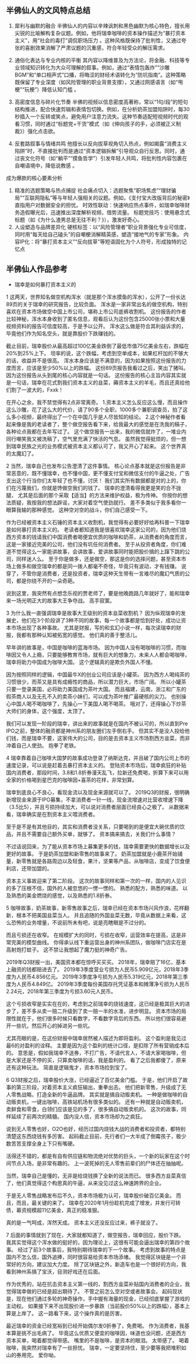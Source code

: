 ## 半佛仙人的文风特点总结
1. 犀利与幽默的融合
半佛仙人的内容以辛辣讽刺和黑色幽默为核心特色，擅长用尖锐的比喻解构复杂议题。例如，他将瑞幸咖啡的资本操作描述为“暴打资本主义”，用“社会的毒打”调侃职场压力
。这种风格既保持了批判性，又通过夸张的喜剧效果消解了严肃议题的沉重感，符合年轻受众的解压需求。

2. 通俗化表达与专业内核的平衡
其内容以降维普及为方法论，将金融、科技等专业领域知识转化为大众可理解的叙事。例如，通过“表情包轰炸”“沙雕BGM”和“单口相声式”口播，将晦涩的财经术语转化为“防坑指南”。这种策略既保留了专业深度（如风险管理的职业背景支撑），又通过网感语言（如“甩梗”“玩梗”）降低认知门槛
。

3. 高密度信息与碎片化节奏
半佛的视频以信息密度高著称，常以“1句/段”的短句结构推进，配合快速剪辑和表情包切换。例如，在分析奶茶加盟陷阱时，每30秒插入一个反转或笑点，避免用户注意力流失。这种节奏适配短视频时代的观看习惯，同时通过“标题党+干货”模式（如《伸向孩子的手，必须被正义制裁》）强化点击欲。

4. 反套路叙事与情绪共鸣
他擅长以反向拔草视角切入热点，例如揭露“消费主义陷阱”时，不直接批判而是通过“资本逻辑拆解”引导观众自行反思。同时，通过丧文化符号（如“躺平”“摸鱼哲学”）引发年轻人共鸣，将批判性内容包裹在自嘲语境中，降低说教感
。

成为爆款的核心要素分析
1. 精准的选题策略与热点捕捉
社会痛点切入：选题聚焦“职场焦虑”“理财骗局”“互联网隐私”等与年轻人强相关的议题。例如，《支付宝大改版背后的秘密》直指用户对数据安全的担忧。
时效性联动：快速响应热点事件，如瑞幸咖啡财务造假曝光后，迅速推出深度解析视频，借势流量。
标题党技巧：使用悬念式标题（如《为什么渣男总是无往不利？》），激发好奇心。
2. 人设塑造与品牌差异化
硬核标签：以“风险管理者”职业背景强化专业可信度，同时用“每天给自己磕头”的自嘲梗消解精英感，塑造“接地气的专家”形象。
内容IP化：将“暴打资本主义”“反向拔草”等短语固化为个人符号，形成独特的记忆点

## 半佛仙人作品参考
- 瑞幸是如何暴打资本主义的

1
这两天，世界知名做空机构浑水（就是那个浑水摸鱼的浑水），公开了一份长达89页的关于瑞幸的研究报告，比较负面。
浑水是一家非常出名的做空机构，特别喜欢在资本市场做空中国上市公司，堪称上市公司底裤收割机。 
这份报告的作者比较神秘，浑水本身收到了匿名信息，观看后认为这份包含25000张小票和大量视频资料的报告可信度较高，于是予以公开。
浑水这么做是符合其利益诉求的，毕竟他们作为知名空头，就是靠股价下跌赚钱的。


截止目前，瑞幸股价从最高超过100亿美金跌倒了最低市值75亿美金左右，跌幅在20%到25%上下。
坦率的说，这个跌幅，考虑到空单成本，如果杠杆加的不够大的话，收益并不是很高。
浑水本身应该是不满意的，因为如果按照这份报告的力度而言，应该是至少50%以上的跌幅。
这份89页报告我看过之后，笑出了猪叫。
因为这份报告从头到尾的核心内容就是一句话。
这份报告的核心主旨内容其实就是一句话，瑞幸在花式割我们资本主义的韭菜，薅资本主义的羊毛，而且还真给他们割了一波大的，Fxxk！


在开心之余，我不禁觉得有2点非常离奇。
1.资本主义怎么反应这么慢，而且操作这么沙雕，花了这么大的代价，请了90多个全职，1000多个兼职调查员，拍了这么多小视频，最终得出了一个在中国几乎是人尽皆知的结论。
2.这个神秘作者看起来像是我的老读者了，整个做空报告看下来，给我最大的感觉是在洗我的稿子，各种论点我都在去年写过了。
这个做空报告一出来，我的微信就炸了，一堆业内同行嘲笑我又被洗稿了，空气里充满了快活的气息。
虽然我觉得挺烦的，但一想到瑞幸民族之光的业务模式被资本主义都认可了，我又开心了起来。
这个世界真的太魔幻了。

2
当然，瑞幸自己也发布公告澄清了这件事情。
核心论点基本就是这份报告是非常恶意的，既不懂瑞幸，也不懂中国，更不懂支付宝和微信支付的牛逼之处，广告支出这个行当你们太年轻了也不懂，讨厌！
我们其实所有数据都是对的上的，你们在污蔑我们，你就是馋做空我们的钱了。
瑞幸的澄清看得我更是笑的合不拢腿， 尤其是后面的那个采取【适当】的方法来维护权益，极为传神。
你按你的想法质疑，我按我的想法辟谣，大家对着空气使劲就行。
差不多类似于我多看你一眼算我输的那种感觉。
这种空对空的战斗，你们自己感受一下。


作为已经被资本主义石锤的资本主义收割机，我觉得有必要好好给再科普一下瑞幸是如何暴打资本主义的。
老读者都知道我是很喜欢瑞幸这家公司的，因为他们烧西方资本的钱请我们中国消费者喝便宜优质的咖啡和奶茶，从消费者的角度而言，这是一家接近完美的公司，他们没有坑任何消费者。
至于从投资者角度，你们难道不觉得这么一家能讲故事，会讲故事，爱讲故事同时能把股价搞的上蹿下跳的公司，同样迷人么。
至于你是做多，还是做空，那这是你的选择问题，甚至资本市场上做多和做空瑞幸的都是同一拨人都毫不奇怪，毕竟只有波动，才有钱赚。
说穿了，不管你是消费者，还是投资者，瑞幸这种天生带有一言难尽的魔幻气质的公司，都是你绕不开的一朵奇葩。

说到这里，我突然有点想念乐视的贾老师了，要是他晚跑路几年就好了，能和瑞幸来一场光明正大的故事大王争夺战。
高手寂寞。



3
为什么我一直强调瑞幸是故事大王级别的资本韭菜收割机？
因为纵观瑞幸的发展史，他们在3个阶段讲了3种不同的故事，每一个故事都是恰到好处，成功让资本市场出现了各种事故。
尤其是财报，写的和玄幻小说一样，每次读瑞幸的财报，我都有那种认知被拓宽的感觉。
他们真的善于整活儿。


早年讲的故事是，中国是咖啡的蓝海市场。
因为中国人没有喝咖啡的习惯，而咖啡因又令人上瘾，只要能够教育市场，就有巨大的想象力，未来人人都会喝咖啡，瑞幸将助力中国成为咖啡大国。
这个逻辑真的是欺负外国人不懂。


因为按照同样的逻辑，中国最牛X的创业公司应该是小罐茶。
因为西方人喝纯茶的习惯很少，而茶又是具有成瘾性的商品，所以潜力巨大，市场广阔。
所以小罐茶只要一登录美国，必将助力美国成为茶叶大国。
而且福建，云南，浙江和广东的假茶商人以及无孔不入的卖茶小妹们，可以成为茶叶推广最硬核的尖刀。
也别操心中国人喝不喝咖啡了，先操心一下美国人喝不喝茶。
哦对了，还得操心下炒茶大师们的身体，这个强度，太顶了。


我们可以发现一阶段的瑞幸，讲出来的故事就是在国内不被认可的，所以直到Pre IPO之前，整体的融资都是神州系的朋友圈们左手倒右手。
但其实不是没人投给他们钱，而是瑞幸不要，这家伟大的公司，目的是去资本主义市场割西方韭菜，而非冲着自己人使劲。
抱拳了老铁。



4
瑞幸靠着自己咖啡大国梦的故事成功登录了纳斯达克，并且破了国内公司上市的速度记录，可以说是赶着去暴打资本主义的。
登陆资本市场后，瑞幸疯狂的补贴国内消费者，那段时间，3.8和1.8折券漫天乱飞，拉新还免费喝，折算下来可以用全家的价格喝到星巴克的咖啡因+喜茶的花样，非常划算。

瑞幸到底良心不良心，看现金流以及现金来源就可以了。
2019Q3的财报，很明确新增现金来源于IPO募集，不拿消费者一针一线，现金流增速对比营收增速下降（3.5比5），并且亏损持续加大，可以说对消费者层面已经良心之极了。
从数据来看，瑞幸确实是在割资本主义喂消费者。

至于是不是有其他目的，其实和消费者没关系，只要喝到的是便宜大碗优质的饮品，并且不需要自己额外买单，就够了。
资本搞来搞去，关我们什么事情？

不过话说回来，为了能从资本市场上募集更多的钱，瑞幸需要更快的数据增长以及更好的故事。
于是奶茶加盟和新零售的故事来了。
奶茶加盟就是小鹿茶开始铺量，新零售就是各路周边以及轻食，果汁，坚果等产品，从咖啡店，变成了饮食便利店，还带加盟的。

资本主义事故迎来了第二阶段。
这次的故事同样和第一次的一样，国内的人见识的多了压根不信，国外的人被忽悠的一愣一愣的。
熟悉的配方，熟悉的味道。
以及熟悉的美金燃烧的感觉，以及熟悉的1.8折券。


5
咖啡故事，奶茶故事，新零售故事之后，瑞幸已经在资本市场兴风作浪，花样翻新，根本不把美国韭菜当人。
并且追随的外国韭菜无数，毕竟从数据上来看，这么恐怖的业务增量，不说前所未有吧，说是亮瞎眼是不过分的。

而且亏损还在收窄。
在规模扩大的同时，亏损在收窄，运营效率在提高，这是非常完美的模型曲线。
你得承认线下重运营出身的神州系团队，做咖啡门店实在是高射炮打蚊子。
这不禁让我想起了魔力挺的神奇广告。


2019年Q3财报一出，美国资本都在惊呼买买买。
2018年，瑞幸赔了16亿，基本上融资的钱都赔进去了。
2019年3季度营业亏损为人民币5.909亿元，2018年3季度为人民币4.856亿元。
2019年3季度净亏损为人民币5.319亿元，2018年第三季度为人民币4.849亿。
2019年3季度每份美国存托凭证基本和摊薄净亏损为人民币2.24元，2018年第三季度为亏损3.60元人民币。

这个亏损收窄是实实在在的，考虑到之前瑞幸的烧钱速度，这已经是极其巨大的进步了，差不多从卖一赔二升级到了卖一赔一半的水准，进步明显。
资本市场的局限性就在于，他们很多时候只看数字，不看数字背后的东西。
所以他们很容易避开一些坑，然后开心的掉进另一些坑。


尤其亮眼的是，在这份财报中瑞幸居然被人描述为即将盈利。
这个盈利是我见过最6的对盈利的诠释。
主要是因为这个盈利的统计口径，是扣除了所有营销成本后的。
意思是，假如我瑞幸不送券，不打广告，不请代言人，不请大家喝咖啡，但是大家还是不停的买，只算卖咖啡的话，我是盈利的。
看了之后我都傻了，原来还有这种玩法。
简直是逻辑鬼才，资本市场捡到宝了。


6
Q3财报之后，瑞幸股价大涨，已经逼近了百亿美金门槛。
于是，他们开启了故事的第三阶段，对着资本主义疯狂输出，重拳出击。
他们把新零售，升级成了无人零售战略，打造全新的牛逼品牌。
其实就是搞自动贩卖机。
一种是做咖啡的自动贩卖机，一键出咖啡，高铁站机场有很多类似的。
还有一种就是自动贩卖机，卖鲜食和零食，白领们应该是见的多了，很多搞自动贩卖机的。
这次的故事，同样延续了前两次的精髓。
国内没人信，资本市场却为之疯狂。


说到无人零售也好，O2O也好，经历过国内烧钱大战的消费者和投资者，都特别清楚这东西烧钱有多厉害。
起码截止目前，先行者们一大半成了倒霉孩子，极少数苦苦支撑全身上下只有嘴硬。

活得还不错的，都是有自有供应链和物流绝对优势的巨头，一个新的玩家在这个时间节点入场，是非常有趣的。
上一波死掉的无人零售前辈们的尸体还在抽抽呢。

当然，瑞幸自己是懂的，无非是给烧钱换了全新的说法而已。
很多西方韭菜真信了，他们真觉得这个构思真的牛逼，从来没见过这么神速跨界的企业。

于是无人零售战略发布后不久，资本市场极为认可，瑞幸股价破百亿美金。
而且，而且，最关键的来了。
瑞幸在2020年1月份趁机完成了增发，并发行可转债，募资规模超11亿美金，真正的稳准狠。

真的是一气呵成，浑然天成。
资本主义还没反应过来，裤子就没了。


7
后面的事情就到了现在，大家就都知道了，做空报告，瑞幸回应，股价下跌。
我其实觉得这个浑水做的挺好的，因为理论上，这很有可能会逼出瑞幸的第四个故事。
经过了前3个故事后，我特别期待瑞幸的下一个故事。
考虑到故事的特点是国内不怎么信，国外追捧，同时很容易给资本市场添堵。
我觉得区块链是一个非常好的方向，建议加大力度。
除了区块链之外，新造车也是一个很好的方向，我看到神州系搞了宝沃，目测好戏还在后面。


作为优秀的，站在抗击资本主义第一线的，割西方韭菜补贴国内消费者的企业，我觉得瑞幸做的已经是超出期待了。
不管之前怎么空对空或者故事会。
起码现状是，现在他们通过多轮的神奇操作，手中握有海量的现金，已经彻底掌握了游戏的主动权。
如果接下来不出现股价进一步暴跌（当前股价50%以上的跌幅），基本上算是上岸了。
这一路看下来，这个操作真的是厉害。

最近瑞幸的资金已经宽裕到已经开始偶尔发0折券了，免费喝。
作为消费者，我基本算是挑不出毛病了。
毕竟这么优质又便宜的咖啡因，味道也没问题，还是西方资本买单，喝着都觉得带感。
嘴里的不是咖啡，是资本的眼泪。
太带感了。
喝着咖啡，我突然对瑞幸有了一丝担忧。
瑞幸，一定要坚持住，至少要等我把堆积如山的券用完。
爱你呦。